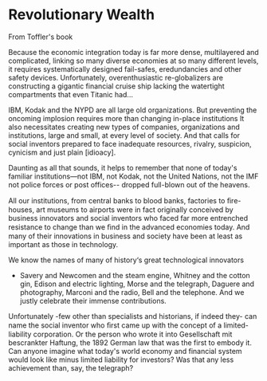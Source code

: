 # Revolutionary Wealth

From Toffler's book

<a name='globalization'/>

Because the economic integration today is far more dense, multilayered
and complicated, linking so many diverse economies at so many
different levels, it requires systematically designed fail-safes,
eredundancies and other safety devices. Unfortunately, overenthusiastic
re-globalizers are constructing a gigantic financial cruise ship
lacking the watertight compartments that even Titanic had...

IBM, Kodak and the NYPD are all large old organizations. But
preventing the oncoming implosion requires more than changing in-place
institutions It also necessitates creating new types of companies,
organizations and institutions, large and small, at every level of
society. And that calls for social inventors prepared to face
inadequate resources, rivalry, suspicion, cynicism and just plain
[idioacy].

Daunting as all that sounds, it helps to remember that none of today's
familiar institutions—not IBM, not Kodak, not the United Nations, not
the IMF not police forces or post offices-- dropped full-blown out of
the heavens.

All our institutions, from central banks to blood banks, factories to
ﬁre-houses, art museums to airports were in fact originally conceived
by business innovators and social inventors who faced far more
entrenched resistance to change than we ﬁnd in the advanced economies
today. And many of their innovations in business and society have been
at least as important as those in technology.

We know the names of many of history‘s great technological innovators
- Savery and Newcomen and the steam engine, Whitney and the cotton
gin, Edison and electric lighting, Morse and the telegraph, Daguere
and photography, Marconi and the radio, Bell and the telephone. And we
justly celebrate their immense contributions.

Unfortunately -few other than specialists and historians, if indeed
they- can name the social inventor who ﬁrst came up with the concept
of a limited-liability corporation. Or the person who wrote it into
Gesellschaft mit bescrankter Haftung, the 1892 German law that was the
first to embody it. Can anyone imagine what today's world economy and
financial system would look like minus limited liability for
investors?  Was that any less achievement than, say, the telegraph?


